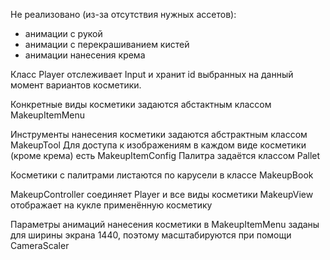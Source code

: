 Не реализовано (из-за отсутствия нужных ассетов):
- анимации с рукой
- анимации с перекрашиванием кистей
- анимации нанесения крема


Класс Player отслеживает Input и хранит id выбранных на данный момент вариантов косметики.

Конкретныe виды косметики задаются абстактным классом MakeupItemMenu

Инструменты нанесения косметики задаются абстрактным классом MakeupTool
Для доступа к изображениям в каждом виде косметики (кроме крема) есть MakeupItemConfig
Палитра задаётся классом Pallet

Косметики с палитрами листаются по карусели в классе MakeupBook

MakeupController соединяет Player и все виды косметики
MakeupView отображает на кукле применённую косметику


Параметры анимаций нанесения косметики в MakeupItemMenu заданы для ширины экрана 1440, поэтому масштабируются при помощи CameraScaler
